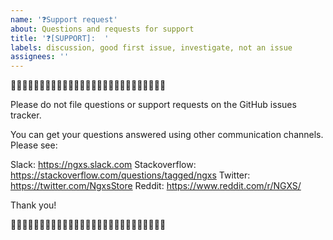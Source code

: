 ```yaml
---
name: '❓Support request'
about: Questions and requests for support
title: '❓[SUPPORT]:  '
labels: discussion, good first issue, investigate, not an issue
assignees: ''
---
```


🛑🛑🛑🛑🛑🛑🛑🛑🛑🛑🛑🛑🛑🛑🛑🛑🛑🛑🛑🛑🛑🛑🛑🛑🛑🛑🛑

Please do not file questions or support requests on the GitHub issues tracker.

You can get your questions answered using other communication channels. Please see:

Slack: https://ngxs.slack.com
Stackoverflow: https://stackoverflow.com/questions/tagged/ngxs
Twitter: https://twitter.com/NgxsStore
Reddit: https://www.reddit.com/r/NGXS/

Thank you!

🛑🛑🛑🛑🛑🛑🛑🛑🛑🛑🛑🛑🛑🛑🛑🛑🛑🛑🛑🛑🛑🛑🛑🛑🛑🛑🛑
